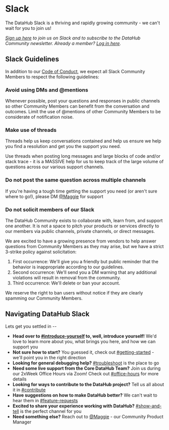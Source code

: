 # Slack

The DataHub Slack is a thriving and rapidly growing community - we can't wait for you to join us!

_[Sign up here](https://datahub.com/slack?utm_source=docs&utm_medium=page_link&utm_campaign=docs_page_link) to join us on Slack and to subscribe to the DataHub Community newsletter. Already a member? [Log in here](https://datahub.com/slack?utm_source=docs&utm_medium=docs&utm_campaign=docs_page_link)._

## Slack Guidelines

In addition to our [Code of Conduct](CODE_OF_CONDUCT.md), we expect all Slack Community Members to respect the following guidelines:

### Avoid using DMs and @mentions

Whenever possible, post your questions and responses in public channels so other Community Members can benefit from the conversation and outcomes. Limit the use of @mentions of other Community Members to be considerate of notification noise.

### Make use of threads

Threads help us keep conversations contained and help us ensure we help you find a resolution and get you the support you need.

Use threads when posting long messages and large blocks of code and/or stack trace - it is a MASSIVE help for us to keep track of the large volume of questions across our various support channels.

### Do not post the same question across multiple channels

If you're having a tough time getting the support you need (or aren't sure where to go!), please DM [@Maggie](https://datahubspace.slack.com/team/U0121TRV0FL) for support

### Do not solicit members of our Slack

The DataHub Community exists to collaborate with, learn from, and support one another. It is not a space to pitch your products or services directly to our members via public channels, private channels, or direct messages.

We are excited to have a growing presence from vendors to help answer questions from Community Members as they may arise, but we have a strict 3-strike policy against solicitation:

1. First occurrence: We'll give you a friendly but public reminder that the behavior is inappropriate according to our guidelines.
2. Second occurrence: We'll send you a DM warning that any additional violations will result in removal from the community.
3. Third occurrence: We'll delete or ban your account.

We reserve the right to ban users without notice if they are clearly spamming our Community Members.

## Navigating DataHub Slack

Lets get you settled in --

- **Head over to [#introduce-yourself](https://datahubspace.slack.com/archives/C01PU1K6GDP) to, well, introduce yourself!** We'd love to learn more about you, what brings you here, and how we can support you
- **Not sure how to start?** You guessed it, check out [#getting-started](https://datahubspace.slack.com/archives/CV2KB471C) - we'll point you in the right direction
- **Looking for general debugging help?** [#troubleshoot](https://datahubspace.slack.com/archives/C029A3M079U) is the place to go
- **Need some live support from the Core DataHub Team?** Join us during our 2xWeek Office Hours via Zoom! Check out [#office-hours](https://datahubspace.slack.com/archives/C02AD211493) for more details
- **Looking for ways to contribute to the DataHub project?** Tell us all about it in [#contribute](https://datahubspace.slack.com/archives/C017W0NTZHR)
- **Have suggestions on how to make DataHub better?** We can't wait to hear them in [#feature-requests](https://datahubspace.slack.com/archives/C02FWNS2F08)
- **Excited to share your experience working with DataHub?** [#show-and-tell](https://datahubspace.slack.com/archives/C02FD9PLCA0) is the perfect channel for you
- **Need something else?** Reach out to [@Maggie](https://datahubspace.slack.com/team/U0121TRV0FL) - our Community Product Manager

